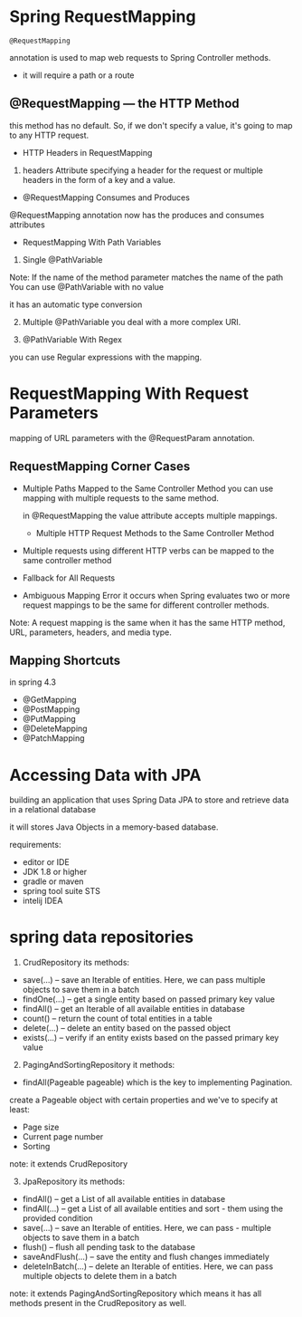 
# Spring RequestMapping

`@RequestMapping`

annotation is used to map web requests to Spring Controller methods.

- it will require a path or a route

 
## @RequestMapping — the HTTP Method

this method has no default. So, if we don't specify a value, it's going to map to any HTTP request.

- HTTP Headers in RequestMapping
1. headers Attribute 
 specifying a header for the request or multiple headers in the form of a key and a value. 

- @RequestMapping Consumes and Produces 

@RequestMapping annotation now has the produces and consumes attributes

-  RequestMapping With Path Variables 
1. Single @PathVariable

Note: If the name of the method parameter matches the name of the path You can use @PathVariable with no value
 
 it has an  automatic type conversion 

 2. Multiple @PathVariable 
 you deal with a more complex URI. 

 3. @PathVariable With Regex

 you can use Regular expressions with the mapping. 


 # RequestMapping With Request Parameters 

 mapping of URL parameters with the @RequestParam annotation. 


## RequestMapping Corner Cases

- Multiple Paths Mapped to the Same Controller Method
 you can use mapping with multiple requests to the same method. 

  in @RequestMapping the value attribute accepts multiple mappings. 

  - Multiple HTTP Request Methods to the Same Controller Method 

 - Multiple requests using different HTTP verbs can be mapped to the same controller method

 -  Fallback for All Requests 

 - Ambiguous Mapping Error 
 it occurs when Spring evaluates two or more request mappings to be the same for different controller methods.  

  Note: A request mapping is the same when it has the same HTTP method, URL, parameters, headers, and media type.

## Mapping Shortcuts 
in spring 4.3 

- @GetMapping
- @PostMapping
- @PutMapping
- @DeleteMapping
- @PatchMapping

# Accessing Data with JPA 

building an application that uses Spring Data JPA to store and retrieve data in a relational database 

it will stores Java Objects in a memory-based database.

requirements:
- editor or IDE
- JDK 1.8 or higher 
- gradle or maven 
- spring tool suite STS 
- intelij IDEA 
 
#  spring data repositories 

1. CrudRepository 
its methods:
- save(…) – save an Iterable of entities. Here, we can pass multiple objects to save them in a batch
- findOne(…) – get a single entity based on passed primary key value
- findAll() – get an Iterable of all available entities in database
- count() – return the count of total entities in a table
- delete(…) – delete an entity based on the passed object
- exists(…) – verify if an entity exists based on the passed primary key value

2. PagingAndSortingRepository
it methods:
- findAll(Pageable pageable) 
 which is the key to implementing Pagination.

 create a Pageable object with certain properties and we've to specify at least:

- Page size
- Current page number
- Sorting

note: 
it extends CrudRepository

3. JpaRepository 
its methods: 
- findAll() – get a List of all available entities in database
- findAll(…) – get a List of all available entities and sort  - them using the provided condition
- save(…) – save an Iterable of entities. Here, we can pass  - multiple objects to save them in a batch
- flush() – flush all pending task to the database
- saveAndFlush(…) – save the entity and flush changes immediately
- deleteInBatch(…) – delete an Iterable of entities. Here, we can pass multiple objects to delete them in a batch

note: it extends PagingAndSortingRepository which means it has all methods present in the CrudRepository as well.





